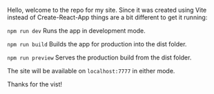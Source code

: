 Hello, welcome to the repo for my site. Since it was created using Vite instead of Create-React-App things are a bit different to get it running:

`npm run dev`	Runs the app in development mode.

`npm run build`	Builds the app for production into the dist folder.

`npm run preview`	Serves the production build from the dist folder.

The site will be available on `localhost:7777` in either mode.

Thanks for the vist!
